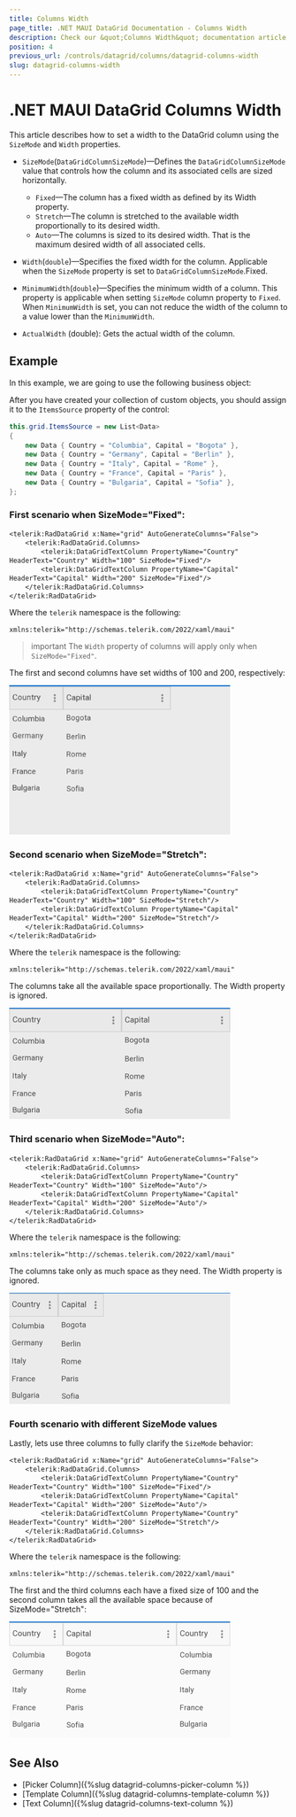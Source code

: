 ```yaml
---
title: Columns Width
page_title: .NET MAUI DataGrid Documentation - Columns Width
description: Check our &quot;Columns Width&quot; documentation article for Telerik DataGrid for .NET MAUI.
position: 4
previous_url: /controls/datagrid/columns/datagrid-columns-width
slug: datagrid-columns-width
---
```


# .NET MAUI DataGrid Columns Width

This article describes how to set a width to the DataGrid column using the `SizeMode` and `Width` properties.

* `SizeMode`(`DataGridColumnSizeMode`)&mdash;Defines the `DataGridColumnSizeMode` value that controls how the column and its associated cells are sized horizontally.
  * `Fixed`&mdash;The column has a fixed width as defined by its Width property.
  * `Stretch`&mdash;The column is stretched to the available width proportionally to its desired width.
  * `Auto`&mdash;The columns is sized to its desired width. That is the maximum desired width of all associated cells.
* `Width`(`double`)&mdash;Specifies the fixed width for the column. Applicable when the `SizeMode` property is set to `DataGridColumnSizeMode`.Fixed.
* `MinimumWidth`(`double`)&mdash;Specifies the minimum width of a column. This property is applicable when setting `SizeMode` column property to `Fixed`. When `MinimumWidth` is set, you can not reduce the width of the column to a value lower than the `MinimumWidth`. 

* `ActualWidth` (double): Gets the actual width of the column.

## Example

In this example, we are going to use the following business object:

<snippet id='datagrid-commands-editing-businessobject'/>

After you have created your collection of custom objects, you should assign it to the `ItemsSource` property of the control:

```C#
this.grid.ItemsSource = new List<Data>
{
    new Data { Country = "Columbia", Capital = "Bogota" },
    new Data { Country = "Germany", Capital = "Berlin" },
    new Data { Country = "Italy", Capital = "Rome" },
    new Data { Country = "France", Capital = "Paris" },
    new Data { Country = "Bulgaria", Capital = "Sofia" },
};
```

### First scenario when SizeMode="Fixed":

```XAML
<telerik:RadDataGrid x:Name="grid" AutoGenerateColumns="False">
	<telerik:RadDataGrid.Columns>
		<telerik:DataGridTextColumn PropertyName="Country" HeaderText="Country" Width="100" SizeMode="Fixed"/>
		<telerik:DataGridTextColumn PropertyName="Capital" HeaderText="Capital" Width="200" SizeMode="Fixed"/>
	</telerik:RadDataGrid.Columns>
</telerik:RadDataGrid>
```

Where the `telerik` namespace is the following:

```XAML
xmlns:telerik="http://schemas.telerik.com/2022/xaml/maui"
```

>important The `Width` property of columns will apply only when `SizeMode="Fixed"`.

The first and second columns have set widths of 100 and 200, respectively:

![DataGrid Fixes Column Size](../images/datagrid-columns-width-fixed.png)

### Second scenario when SizeMode="Stretch":

```XAML
<telerik:RadDataGrid x:Name="grid" AutoGenerateColumns="False">
	<telerik:RadDataGrid.Columns>
		<telerik:DataGridTextColumn PropertyName="Country" HeaderText="Country" Width="100" SizeMode="Stretch"/>
		<telerik:DataGridTextColumn PropertyName="Capital" HeaderText="Capital" Width="200" SizeMode="Stretch"/>
	</telerik:RadDataGrid.Columns>
</telerik:RadDataGrid>
```

Where the `telerik` namespace is the following:

```XAML
xmlns:telerik="http://schemas.telerik.com/2022/xaml/maui"
```

The columns take all the available space proportionally. The Width property is ignored.

![DataGrid Stretch Column Size](../images/datagrid-columns-width-stretch.png)

### Third scenario when SizeMode="Auto":

```XAML
<telerik:RadDataGrid x:Name="grid" AutoGenerateColumns="False">
	<telerik:RadDataGrid.Columns>
		<telerik:DataGridTextColumn PropertyName="Country" HeaderText="Country" Width="100" SizeMode="Auto"/>
		<telerik:DataGridTextColumn PropertyName="Capital" HeaderText="Capital" Width="200" SizeMode="Auto"/>
	</telerik:RadDataGrid.Columns>
</telerik:RadDataGrid>
```

Where the `telerik` namespace is the following:

```XAML
xmlns:telerik="http://schemas.telerik.com/2022/xaml/maui"
```

The columns take only as much space as they need. The Width property is ignored.

![DataGrid Auto Column Size](../images/datagrid-columns-width-auto.png)

###  Fourth scenario with different SizeMode values

Lastly, lets use three columns to fully clarify the `SizeMode` behavior:

```XAML
<telerik:RadDataGrid x:Name="grid" AutoGenerateColumns="False">
    <telerik:RadDataGrid.Columns>
        <telerik:DataGridTextColumn PropertyName="Country" HeaderText="Country" Width="100" SizeMode="Fixed"/>
        <telerik:DataGridTextColumn PropertyName="Capital" HeaderText="Capital" Width="200" SizeMode="Auto"/>
        <telerik:DataGridTextColumn PropertyName="Country" HeaderText="Country" Width="200" SizeMode="Stretch"/>
    </telerik:RadDataGrid.Columns>
</telerik:RadDataGrid>
```

Where the `telerik` namespace is the following:

```XAML
xmlns:telerik="http://schemas.telerik.com/2022/xaml/maui"
```

The first and the third columns each have a fixed size of 100 and the second column takes all the available space because of SizeMode="Stretch":

![DataGrid SizeMode](../images/datagrid-columns-width.png)

## See Also

- [Picker Column]({%slug datagrid-columns-picker-column %})
- [Template Column]({%slug datagrid-columns-template-column %})
- [Text Column]({%slug datagrid-columns-text-column %})
